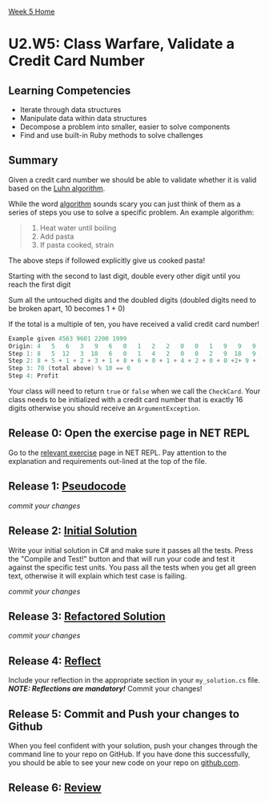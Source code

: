 [Week 5 Home](../)

# U2.W5: Class Warfare, Validate a Credit Card Number


## Learning Competencies
- Iterate through data structures
- Manipulate data within data structures
- Decompose a problem into smaller, easier to solve components
- Find and use built-in Ruby methods to solve challenges


## Summary
Given a credit card number we should be able to validate whether it is valid based on the [Luhn algorithm](http://en.wikipedia.org/wiki/Luhn_algorithm).

While the word [algorithm](http://en.wikipedia.org/wiki/Algorithm) sounds scary you can just think of them as a series of steps you use to solve a specific problem.  An example algorithm:

>1. Heat water until boiling
>2. Add pasta
>3. If pasta cooked, strain

The above steps if followed explicitly give us cooked pasta!

Starting with the second to last digit, double every other digit until you reach the first digit

Sum all the untouched digits and the doubled digits (doubled digits need to be broken apart, 10 becomes 1 + 0)

If the total is a multiple of ten, you have received a valid credit card number!

```csharp
Example given 4563 9601 2200 1999
Origin: 4   5   6   3   9   6   0   1   2   2   0   0   1   9   9   9
Step 1: 8   5  12   3  18   6   0   1   4   2   0   0   2   9  18   9
Step 2: 8 + 5 + 1 + 2 + 3 + 1 + 8 + 6 + 0 + 1 + 4 + 2 + 0 + 0 +2+ 9 + 1 + 8 + 9
Step 3: 70 (total above) % 10 == 0
Step 4: Profit
```

Your class will need to return `true` or `false` when we call the `CheckCard`.  Your class needs to be initialized with a credit card number that is exactly 16 digits otherwise you should receive an `ArgumentException`.

## Release 0: Open the exercise page in NET REPL
Go to the [relevant exercise](http://net-repl.enspiral.info/exercises/51) page in NET REPL. Pay attention to the explanation and requirements out-lined at the top of the file.

## Release 1: [Pseudocode](https://github.com/dev-academy-phase0/phase-0-handbook/blob/master/coding-references/pseudocode.md) 
*commit your changes*

## Release 2: [Initial Solution](https://github.com/dev-academy-phase0/phase-0-handbook/blob/master/coding-references/initial-solution.md) 
Write your initial solution in C# and make sure it passes all the tests. Press the "Compile and Test!" button and that will run your code and test it against the specific test units. You pass all the tests when you get all green text, otherwise it will explain which test case is failing.

*commit your changes*

## Release 3: [Refactored Solution](https://github.com/dev-academy-phase0/phase-0-handbook/blob/master/coding-references/refactoring.md) 
*commit your changes*

## Release 4:  [Reflect](https://github.com/dev-academy-phase0/phase-0-handbook/blob/master/coding-references/reflection-guidelines.md) 
Include your reflection in the appropriate section in your `my_solution.cs` file. ***NOTE: Reflections are mandatory!*** Commit your changes!

## Release 5: Commit and Push your changes to Github
When you feel confident with your solution, push your changes through the command line to your repo on GitHub. 
If you have done this successfully, you should be able to see your new code on your repo on [github.com](https://github.com).

## Release 6: [Review](https://github.com/dev-academy-phase0/phase-0-handbook/blob/master/coding-references/review.md)